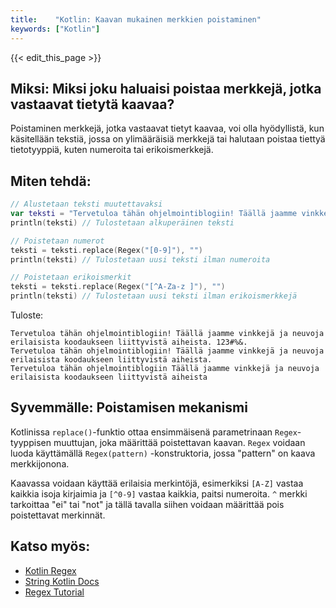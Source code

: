 ```yaml
---
title:    "Kotlin: Kaavan mukainen merkkien poistaminen"
keywords: ["Kotlin"]
---
```


{{< edit_this_page >}}

## Miksi: Miksi joku haluaisi poistaa merkkejä, jotka vastaavat tietytä kaavaa?

Poistaminen merkkejä, jotka vastaavat tietyt kaavaa, voi olla hyödyllistä, kun käsitellään tekstiä, jossa on ylimääräisiä merkkejä tai halutaan poistaa tiettyä tietotyyppiä, kuten numeroita tai erikoismerkkejä.

## Miten tehdä: 

```Kotlin
// Alustetaan teksti muutettavaksi
var teksti = "Tervetuloa tähän ohjelmointiblogiin! Täällä jaamme vinkkejä ja neuvoja erilaisista koodaukseen liittyvistä aiheista. 123#%&."
println(teksti) // Tulostetaan alkuperäinen teksti

// Poistetaan numerot
teksti = teksti.replace(Regex("[0-9]"), "")
println(teksti) // Tulostetaan uusi teksti ilman numeroita

// Poistetaan erikoismerkit
teksti = teksti.replace(Regex("[^A-Za-z ]"), "")
println(teksti) // Tulostetaan uusi teksti ilman erikoismerkkejä
```

Tuloste:

```
Tervetuloa tähän ohjelmointiblogiin! Täällä jaamme vinkkejä ja neuvoja erilaisista koodaukseen liittyvistä aiheista. 123#%&.
Tervetuloa tähän ohjelmointiblogiin! Täällä jaamme vinkkejä ja neuvoja erilaisista koodaukseen liittyvistä aiheista. 
Tervetuloa tähän ohjelmointiblogiin Täällä jaamme vinkkejä ja neuvoja erilaisista koodaukseen liittyvistä aiheista 
```

## Syvemmälle: Poistamisen mekanismi

Kotlinissa `replace()`-funktio ottaa ensimmäisenä parametrinaan `Regex`-tyyppisen muuttujan, joka määrittää poistettavan kaavan. `Regex` voidaan luoda käyttämällä `Regex(pattern)` -konstruktoria, jossa "pattern" on kaava merkkijonona.

Kaavassa voidaan käyttää erilaisia merkintöjä, esimerkiksi `[A-Z]` vastaa kaikkia isoja kirjaimia ja `[^0-9]` vastaa kaikkia, paitsi numeroita. `^` merkki tarkoittaa "ei" tai "not" ja tällä tavalla siihen voidaan määrittää pois poistettavat merkinnät.

## Katso myös:

- [Kotlin Regex](https://kotlinlang.org/api/latest/jvm/stdlib/kotlin.text/-regex/)
- [String Kotlin Docs](https://kotlinlang.org/api/latest/jvm/stdlib/kotlin/-string/)
- [Regex Tutorial](https://www.regular-expressions.info/tutorial.html)